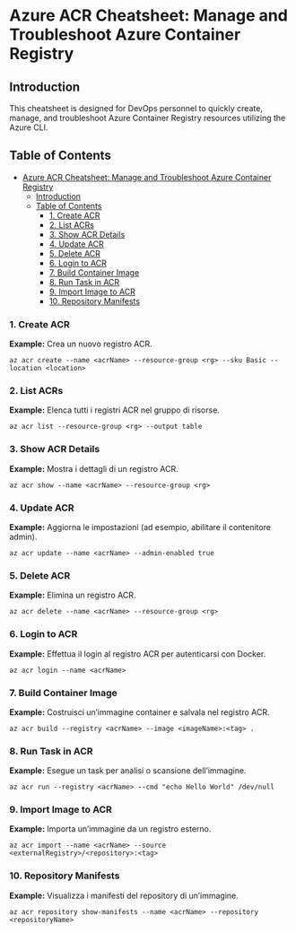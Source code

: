 # Azure ACR Cheatsheet: Manage and Troubleshoot Azure Container Registry

## Introduction
This cheatsheet is designed for DevOps personnel to quickly create, manage, and troubleshoot Azure Container Registry resources utilizing the Azure CLI.

## Table of Contents
- [Azure ACR Cheatsheet: Manage and Troubleshoot Azure Container Registry](#azure-acr-cheatsheet-manage-and-troubleshoot-azure-container-registry)
  - [Introduction](#introduction)
  - [Table of Contents](#table-of-contents)
    - [1. Create ACR](#1-create-acr)
    - [2. List ACRs](#2-list-acrs)
    - [3. Show ACR Details](#3-show-acr-details)
    - [4. Update ACR](#4-update-acr)
    - [5. Delete ACR](#5-delete-acr)
    - [6. Login to ACR](#6-login-to-acr)
    - [7. Build Container Image](#7-build-container-image)
    - [8. Run Task in ACR](#8-run-task-in-acr)
    - [9. Import Image to ACR](#9-import-image-to-acr)
    - [10. Repository Manifests](#10-repository-manifests)

<a id="create-acr"></a>
### 1. Create ACR  
**Example:** Crea un nuovo registro ACR.  
```
az acr create --name <acrName> --resource-group <rg> --sku Basic --location <location>
```

<a id="list-acrs"></a>
### 2. List ACRs  
**Example:** Elenca tutti i registri ACR nel gruppo di risorse.  
```
az acr list --resource-group <rg> --output table
```

<a id="show-acr-details"></a>
### 3. Show ACR Details  
**Example:** Mostra i dettagli di un registro ACR.  
```
az acr show --name <acrName> --resource-group <rg>
```

<a id="update-acr"></a>
### 4. Update ACR  
**Example:** Aggiorna le impostazioni (ad esempio, abilitare il contenitore admin).  
```
az acr update --name <acrName> --admin-enabled true
```

<a id="delete-acr"></a>
### 5. Delete ACR  
**Example:** Elimina un registro ACR.  
```
az acr delete --name <acrName> --resource-group <rg>
```

<a id="login-to-acr"></a>
### 6. Login to ACR  
**Example:** Effettua il login al registro ACR per autenticarsi con Docker.  
```
az acr login --name <acrName>
```

<a id="build-container-image"></a>
### 7. Build Container Image  
**Example:** Costruisci un’immagine container e salvala nel registro ACR.  
```
az acr build --registry <acrName> --image <imageName>:<tag> .
```

<a id="run-task-in-acr"></a>
### 8. Run Task in ACR  
**Example:** Esegue un task per analisi o scansione dell’immagine.  
```
az acr run --registry <acrName> --cmd "echo Hello World" /dev/null
```

<a id="import-image-to-acr"></a>
### 9. Import Image to ACR  
**Example:** Importa un’immagine da un registro esterno.  
```
az acr import --name <acrName> --source <externalRegistry>/<repository>:<tag>
```

<a id="repository-manifests"></a>
### 10. Repository Manifests  
**Example:** Visualizza i manifesti del repository di un’immagine.  
```
az acr repository show-manifests --name <acrName> --repository <repositoryName>
```
